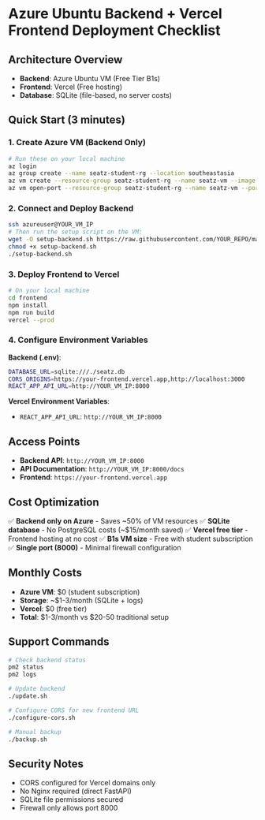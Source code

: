 # Azure Ubuntu Backend + Vercel Frontend Deployment Checklist

## Architecture Overview
- **Backend**: Azure Ubuntu VM (Free Tier B1s)
- **Frontend**: Vercel (Free hosting)
- **Database**: SQLite (file-based, no server costs)

## Quick Start (3 minutes)

### 1. Create Azure VM (Backend Only)
```bash
# Run these on your local machine
az login
az group create --name seatz-student-rg --location southeastasia
az vm create --resource-group seatz-student-rg --name seatz-vm --image Ubuntu2204 --size Standard_B1s --admin-username azureuser --generate-ssh-keys
az vm open-port --resource-group seatz-student-rg --name seatz-vm --port 8000
```

### 2. Connect and Deploy Backend
```bash
ssh azureuser@YOUR_VM_IP
# Then run the setup script on the VM:
wget -O setup-backend.sh https://raw.githubusercontent.com/YOUR_REPO/main/setup-azure-vm.sh
chmod +x setup-backend.sh
./setup-backend.sh
```

### 3. Deploy Frontend to Vercel
```bash
# On your local machine
cd frontend
npm install
npm run build
vercel --prod
```

### 4. Configure Environment Variables

**Backend (.env)**:
```bash
DATABASE_URL=sqlite:///./seatz.db
CORS_ORIGINS=https://your-frontend.vercel.app,http://localhost:3000
REACT_APP_API_URL=http://YOUR_VM_IP:8000
```

**Vercel Environment Variables**:
- `REACT_APP_API_URL`: `http://YOUR_VM_IP:8000`

## Access Points
- **Backend API**: `http://YOUR_VM_IP:8000`
- **API Documentation**: `http://YOUR_VM_IP:8000/docs`
- **Frontend**: `https://your-frontend.vercel.app`

## Cost Optimization
✅ **Backend only on Azure** - Saves ~50% of VM resources
✅ **SQLite database** - No PostgreSQL costs (~$15/month saved)
✅ **Vercel free tier** - Frontend hosting at no cost
✅ **B1s VM size** - Free with student subscription
✅ **Single port (8000)** - Minimal firewall configuration

## Monthly Costs
- **Azure VM**: $0 (student subscription)
- **Storage**: ~$1-3/month (SQLite + logs)
- **Vercel**: $0 (free tier)
- **Total**: $1-3/month vs $20-50 traditional setup

## Support Commands
```bash
# Check backend status
pm2 status
pm2 logs

# Update backend
./update.sh

# Configure CORS for new frontend URL
./configure-cors.sh

# Manual backup
./backup.sh
```

## Security Notes
- CORS configured for Vercel domains only
- No Nginx required (direct FastAPI)
- SQLite file permissions secured
- Firewall only allows port 8000